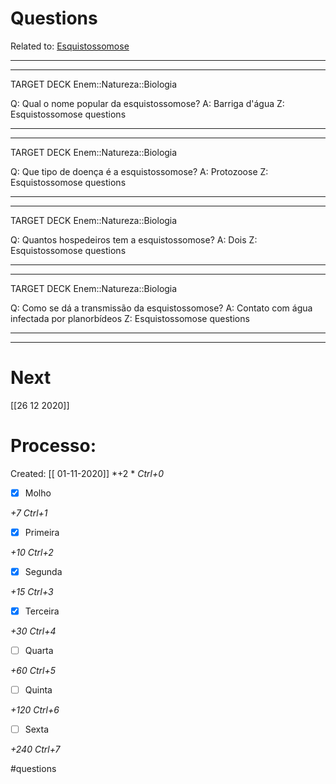 # Questions
Related to: [Esquistossomose](Esquistossomose.md)

---

---

TARGET DECK
Enem::Natureza::Biologia

Q: Qual o nome popular da esquistossomose?
A: Barriga d'água
Z: Esquistossomose questions
<!--ID: 1604283370823-->

---

---

TARGET DECK
Enem::Natureza::Biologia

Q: Que tipo de doença é a esquistossomose?
A: Protozoose
Z: Esquistossomose questions
<!--ID: 1604283371267-->

---

---

TARGET DECK
Enem::Natureza::Biologia

Q: Quantos hospedeiros tem a esquistossomose?
A: Dois
Z: Esquistossomose questions
<!--ID: 1604283371691-->

---


---

TARGET DECK
Enem::Natureza::Biologia

Q: Como se dá a transmissão da esquistossomose?
A: Contato com água infectada por planorbídeos
Z: Esquistossomose questions
<!--ID: 1604283372106-->

---



---
# Next
[[26 12 2020]]
# Processo:
Created: [[ 01-11-2020]]
*+2 *  *Ctrl+0*
- [x] Molho  

*+7*  *Ctrl+1*

- [x] Primeira 

*+10*  *Ctrl+2*

- [x] Segunda

*+15*  *Ctrl+3*

- [x] Terceira 

*+30*  *Ctrl+4*

- [ ] Quarta 

*+60*  *Ctrl+5*

- [ ] Quinta 

*+120*  *Ctrl+6*

- [ ] Sexta 

*+240*  *Ctrl+7*


#questions